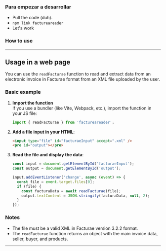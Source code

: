 ### Para empezar a desarrollar
 - Pull the code (duh).
 - ``` npm link factureareader ```
 - Let's work

### How to use

---

## Usage in a web page

You can use the `readFacturae` function to read and extract data from an electronic invoice in Facturae format from an XML file uploaded by the user.

### Basic example

1. **Import the function**  
   If you use a bundler (like Vite, Webpack, etc.), import the function in your JS file:

   ```javascript
   import { readFacturae } from 'factureareader';
   ```

2. **Add a file input in your HTML**:

   ```html
   <input type="file" id="facturaeInput" accept=".xml" />
   <pre id="output"></pre>
   ```

3. **Read the file and display the data**:

   ```javascript
   const input = document.getElementById('facturaeInput');
   const output = document.getElementById('output');

   input.addEventListener('change', async (event) => {
     const file = event.target.files[0];
     if (file) {
       const facturaData = await readFacturae(file);
       output.textContent = JSON.stringify(facturaData, null, 2);
     }
   });
   ```

### Notes

- The file must be a valid XML in Facturae version 3.2.2 format.
- The `readFacturae` function returns an object with the main invoice data, seller, buyer, and products.

---
